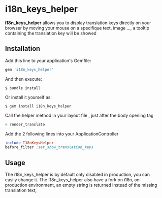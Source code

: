 # i18n_keys_helper

**i18n_keys_helper** allows you to display translation keys directly on your browser
by moving your mouse on a specifique text, image ..., a tooltip containing the translation key will be showed


## Installation

Add this line to your application's Gemfile:

```ruby
gem 'i18n_keys_helper'
```

And then execute:

    $ bundle install

Or install it yourself as:

    $ gem install i18n_keys_helper


Call the helper method in your layout file , just after the body opening tag

```ruby
= render_translate
```

Add the 2 following lines into your ApplicationController

```ruby
include I18nKeysHelper
before_filter :set_show_translation_keys
```

## Usage

The i18n_keys_helper is by default only disabled in production, you can easily change it.
The i18n_keys_helper also have a fork on i18n, on production environment, an empty string is returned instead of the missing translation text,
